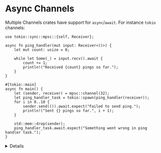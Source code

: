 # Async Channels

Multiple Channels crates have support for `async`/`await`. For instance `tokio` channels:

```rust,editable,compile_fail
use tokio::sync::mpsc::{self, Receiver};

async fn ping_handler(mut input: Receiver<()>) {
    let mut count: usize = 0;

    while let Some(_) = input.recv().await {
        count += 1;
        println!("Received {count} pings so far.");
    }
}

#[tokio::main]
async fn main() {
    let (sender, receiver) = mpsc::channel(32);
    let ping_handler_task = tokio::spawn(ping_handler(receiver));
    for i in 0..10 {
        sender.send(()).await.expect("Failed to send ping.");
        println!("Sent {} pings so far.", i + 1);
    }

    std::mem::drop(sender);
    ping_handler_task.await.expect("Something went wrong in ping handler task.");
}
```

<details>

* Change the channel size to `3` and see how it affects the execution.

* Overall, the interface is similar to the `sync` channels as seen in the
  [morning class](concurrency/channels.md).

* The `Flume` crate has channels that implement both `sync` and `async` `send`
  and `recv`. This can be convenient for complex application with both IO and
  heavy CPU processing tasks.

* What makes working with `async` channels preferable is the ability to combine
  them with other `future`s to combine them and create complex control flow.

</details>
